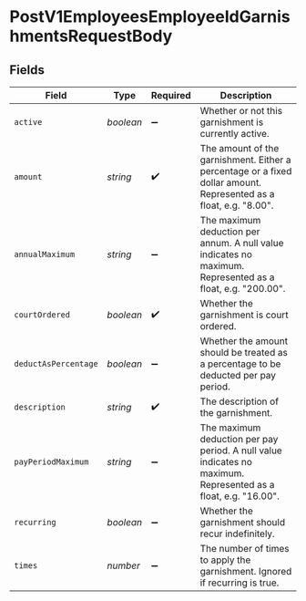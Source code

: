 # PostV1EmployeesEmployeeIdGarnishmentsRequestBody


## Fields

| Field                                                                                                             | Type                                                                                                              | Required                                                                                                          | Description                                                                                                       |
| ----------------------------------------------------------------------------------------------------------------- | ----------------------------------------------------------------------------------------------------------------- | ----------------------------------------------------------------------------------------------------------------- | ----------------------------------------------------------------------------------------------------------------- |
| `active`                                                                                                          | *boolean*                                                                                                         | :heavy_minus_sign:                                                                                                | Whether or not this garnishment is currently active.                                                              |
| `amount`                                                                                                          | *string*                                                                                                          | :heavy_check_mark:                                                                                                | The amount of the garnishment. Either a percentage or a fixed dollar amount. Represented as a float, e.g. "8.00". |
| `annualMaximum`                                                                                                   | *string*                                                                                                          | :heavy_minus_sign:                                                                                                | The maximum deduction per annum. A null value indicates no maximum. Represented as a float, e.g. "200.00".        |
| `courtOrdered`                                                                                                    | *boolean*                                                                                                         | :heavy_check_mark:                                                                                                | Whether the garnishment is court ordered.                                                                         |
| `deductAsPercentage`                                                                                              | *boolean*                                                                                                         | :heavy_minus_sign:                                                                                                | Whether the amount should be treated as a percentage to be deducted per pay period.                               |
| `description`                                                                                                     | *string*                                                                                                          | :heavy_check_mark:                                                                                                | The description of the garnishment.                                                                               |
| `payPeriodMaximum`                                                                                                | *string*                                                                                                          | :heavy_minus_sign:                                                                                                | The maximum deduction per pay period. A null value indicates no maximum. Represented as a float, e.g. "16.00".    |
| `recurring`                                                                                                       | *boolean*                                                                                                         | :heavy_minus_sign:                                                                                                | Whether the garnishment should recur indefinitely.                                                                |
| `times`                                                                                                           | *number*                                                                                                          | :heavy_minus_sign:                                                                                                | The number of times to apply the garnishment. Ignored if recurring is true.                                       |